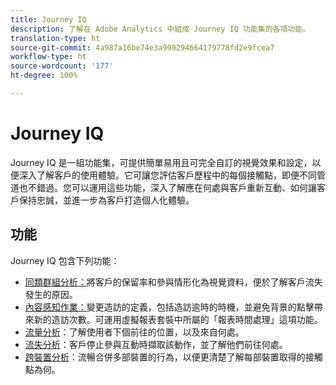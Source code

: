 ```yaml
---
title: Journey IQ
description: 了解在 Adobe Analytics 中組成 Journey IQ 功能集的各項功能。
translation-type: ht
source-git-commit: 4a987a16be74e3a990294664179778fd2e9fcea7
workflow-type: ht
source-wordcount: '177'
ht-degree: 100%

---
```



# Journey IQ

Journey IQ 是一組功能集，可提供簡單易用且可完全自訂的視覺效果和設定，以便深入了解客戶的使用體驗。它可讓您評估客戶歷程中的每個接觸點，即便不同管道也不錯過。您可以運用這些功能，深入了解應在何處與客戶重新互動、如何讓客戶保持忠誠，並進一步為客戶打造個人化體驗。

## 功能

Journey IQ 包含下列功能：

* [同類群組分析：](visualizations/cohort-table/cohort-analysis.md)將客戶的保留率和參與情形化為視覺資料，便於了解客戶流失發生的原因。
* [內容感知作業：](../../components/vrs/vrs-report-time-processing.md)變更造訪的定義，包括造訪逾時的時機，並避免背景的點擊帶來新的造訪次數。可運用虛擬報表套裝中所屬的「報表時間處理」這項功能。
* [流量分析](visualizations/c-flow/flow.md)：了解使用者下個前往的位置，以及來自何處。
* [流失分析](visualizations/fallout/fallout-flow.md)：客戶停止參與互動時擷取該動作，並了解他們前往何處。
* [跨裝置分析](../../components/cda/overview.md)：流暢合併多部裝置的行為，以便更清楚了解每部裝置取得的接觸點為何。
